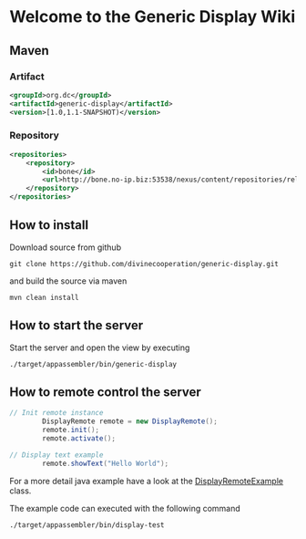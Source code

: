 # Welcome to the Generic Display Wiki

## Maven 

### Artifact

```xml
<groupId>org.dc</groupId>
<artifactId>generic-display</artifactId>
<version>[1.0,1.1-SNAPSHOT)</version>
```

### Repository
```xml
<repositories>
    <repository>
        <id>bone</id>
        <url>http://bone.no-ip.biz:53538/nexus/content/repositories/releases/</url>
    </repository>
</repositories>
```

## How to install

Download source from github

`git clone https://github.com/divinecooperation/generic-display.git`

and build the source via maven

```
mvn clean install
```

## How to start the server 

Start the server and open the view by executing
```
./target/appassembler/bin/generic-display
```

## How to remote control the server
```java
// Init remote instance
        DisplayRemote remote = new DisplayRemote();
        remote.init();
        remote.activate();

// Display text example
        remote.showText("Hello World");
```
For a more detail java example have a look at the [DisplayRemoteExample](https://github.com/divinecooperation/generic-display/tree/master/src/main/java/org/dc/display/DisplayRemoteExample.java) class.


The example code can executed with the following command
```
./target/appassembler/bin/display-test
```
